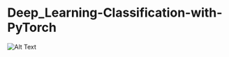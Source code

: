 # Deep_Learning-Classification-with-PyTorch
![Alt Text](https://ee.cdnartwhere.eu/wp-content/uploads/2022/09/PyTorch-FOundation-600x400-c-default.png)

